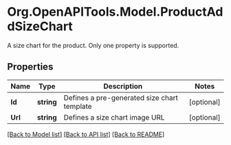 # Org.OpenAPITools.Model.ProductAddSizeChart
A size chart for the product. Only one property is supported.

## Properties

Name | Type | Description | Notes
------------ | ------------- | ------------- | -------------
**Id** | **string** | Defines a pre-generated size chart template | [optional] 
**Url** | **string** | Defines a size chart image URL | [optional] 

[[Back to Model list]](../README.md#documentation-for-models) [[Back to API list]](../README.md#documentation-for-api-endpoints) [[Back to README]](../README.md)


